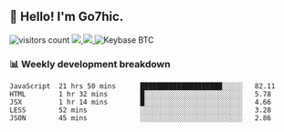 ## 👋 Hello! I'm Go7hic.

 ![visitors count](https://visitors-by-url-pls-dont-use-this-in-your-repo.vercel.app/Go7hic-github-readme)
 <a href="https://twitter.com/Go7hic">
    <img src="https://img.shields.io/badge/-@Go7hic-1ca0f1?style=flat-square&labelColor=1ca0f1&logo=twitter&logoColor=white&link=https://twitter.com/Go7hic">
   <a/>
   <a href="mailto:gtfx0209@gmail.com">
    <img src="https://img.shields.io/badge/-gtfx0209@gmail.com-c14438?style=flat-square&logo=Gmail&logoColor=white&link=mailto:gtfx0209@gmail.com">
   <a/>
    ![Keybase BTC](https://img.shields.io/keybase/btc/Go7hic)
 <!--
🔭 I’m currently working
🌱 I’m currently learning
💬 Ask me about 
📫 How to reach me: 
⚡ Fun fact: 
-->
 <!--
![My Github Stats](https://github-readme-stats.vercel.app/api?username=Go7hic&show_icons=true&count_private=true)

-->

### 📊 Weekly development breakdown
<!--START_SECTION:waka-->
```text
JavaScript  21 hrs 50 mins      ████████████████████░░░░░   82.11 
HTML        1 hr 32 mins        █░░░░░░░░░░░░░░░░░░░░░░░░   5.78 
JSX         1 hr 14 mins        █░░░░░░░░░░░░░░░░░░░░░░░░   4.66 
LESS        52 mins             ░░░░░░░░░░░░░░░░░░░░░░░░░   3.28 
JSON        45 mins             ░░░░░░░░░░░░░░░░░░░░░░░░░   2.86
```
<!--END_SECTION:waka-->

